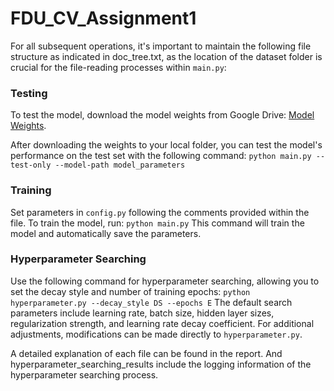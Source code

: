 # FDU_CV_Assignment1
For all subsequent operations, it's important to maintain the following file structure as indicated in doc_tree.txt, as the location of the dataset folder is crucial for the file-reading processes within `main.py`:

### Testing
To test the model, download the model weights from Google Drive:
[Model Weights](https://drive.google.com/drive/folders/1uTwq6ZPBVR2kLWwqin_I10n2ULNaI40I?usp=sharing).

After downloading the weights to your local folder, you can test the model's performance on the test set with the following command: 
```python main.py --test-only --model-path model_parameters```


### Training
Set parameters in `config.py` following the comments provided within the file. To train the model, run: 
```python main.py```
This command will train the model and automatically save the parameters.

### Hyperparameter Searching
Use the following command for hyperparameter searching, allowing you to set the decay style and number of training epochs: 
```python hyperparameter.py --decay_style DS --epochs E```
The default search parameters include learning rate, batch size, hidden layer sizes, regularization strength, and learning rate decay coefficient. For additional adjustments, modifications can be made directly to `hyperparameter.py`.

A detailed explanation of each file can be found in the report. And hyperparameter_searching_results include the logging information of the hyperparameter searching process.

